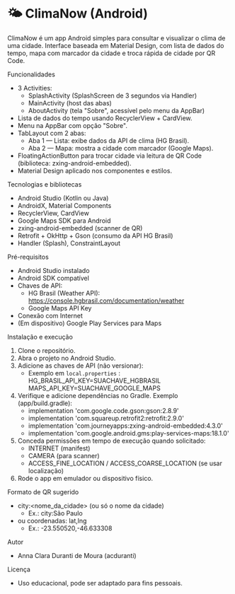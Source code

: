 # 🌤️ ClimaNow (Android)

ClimaNow é um app Android simples para consultar e visualizar o clima de uma cidade. Interface baseada em Material Design, com lista de dados do tempo, mapa com marcador da cidade e troca rápida de cidade por QR Code.

Funcionalidades
- 3 Activities:
  - SplashActivity (SplashScreen de 3 segundos via Handler)
  - MainActivity (host das abas)
  - AboutActivity (tela "Sobre", acessível pelo menu da AppBar)
- Lista de dados do tempo usando RecyclerView + CardView.
- Menu na AppBar com opção "Sobre".
- TabLayout com 2 abas:
  - Aba 1 — Lista: exibe dados da API de clima (HG Brasil).
  - Aba 2 — Mapa: mostra a cidade com marcador (Google Maps).
- FloatingActionButton para trocar cidade via leitura de QR Code (biblioteca: zxing-android-embedded).
- Material Design aplicado nos componentes e estilos.

Tecnologias e bibliotecas
- Android Studio (Kotlin ou Java)
- AndroidX, Material Components
- RecyclerView, CardView
- Google Maps SDK para Android
- zxing-android-embedded (scanner de QR)
- Retrofit + OkHttp + Gson (consumo da API HG Brasil)
- Handler (Splash), ConstraintLayout

Pré-requisitos
- Android Studio instalado
- Android SDK compatível
- Chaves de API:
  - HG Brasil (Weather API): https://console.hgbrasil.com/documentation/weather
  - Google Maps API Key
- Conexão com Internet
- (Em dispositivo) Google Play Services para Maps

Instalação e execução
1. Clone o repositório.
2. Abra o projeto no Android Studio.
3. Adicione as chaves de API (não versionar):
   - Exemplo em `local.properties` :
     HG_BRASIL_API_KEY=SUACHAVE_HGBRASIL
     MAPS_API_KEY=SUACHAVE_GOOGLE_MAPS
4. Verifique e adicione dependências no Gradle. Exemplo (app/build.gradle):
   - implementation 'com.google.code.gson:gson:2.8.9'
   - implementation 'com.squareup.retrofit2:retrofit:2.9.0'
   - implementation 'com.journeyapps:zxing-android-embedded:4.3.0'
   - implementation 'com.google.android.gms:play-services-maps:18.1.0'
5. Conceda permissões em tempo de execução quando solicitado:
   - INTERNET (manifest)
   - CAMERA (para scanner)
   - ACCESS_FINE_LOCATION / ACCESS_COARSE_LOCATION (se usar localização)
6. Rode o app em emulador ou dispositivo físico.

Formato de QR sugerido
- city:<nome_da_cidade> (ou só o nome da cidade)
  - Ex.: city:São Paulo
- ou coordenadas: lat,lng
  - Ex.: -23.550520,-46.633308

Autor
- Anna Clara Duranti de Moura (acduranti)

Licença
- Uso educacional, pode ser adaptado para fins pessoais.    
